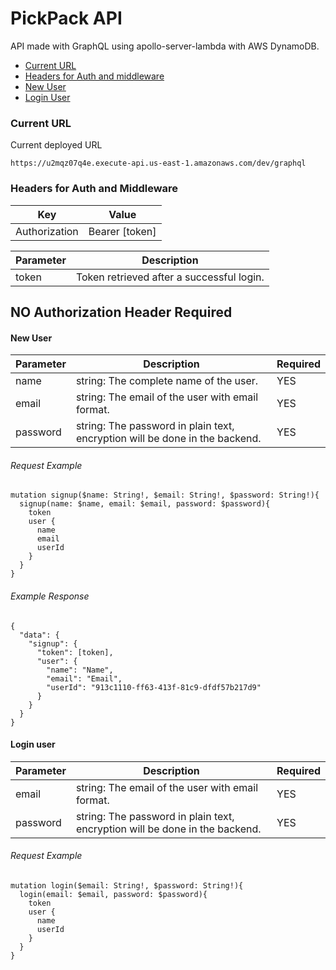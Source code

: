 # PickPack API

API made with GraphQL using apollo-server-lambda with AWS DynamoDB.

- [Current URL](#Current-URL)
- [Headers for Auth and middleware](#Headers-for-Auth-and-Middleware)
- [New User](#New-User)
- [Login User](#Login-User)

### Current URL

Current deployed URL

```
https://u2mqz07q4e.execute-api.us-east-1.amazonaws.com/dev/graphql
```

### Headers for Auth and Middleware

| Key           | Value          |
| ------------- | -------------- |
| Authorization | Bearer [token] |

| Parameter | Description                               |
| --------- | ----------------------------------------- |
| token     | Token retrieved after a successful login. |

## NO Authorization Header Required

#### New User

| Parameter | Description                                                                 | Required |
| --------- | --------------------------------------------------------------------------- | -------- |
| name      | string: The complete name of the user.                                      | YES      |
| email     | string: The email of the user with email format.                            | YES      |
| password  | string: The password in plain text, encryption will be done in the backend. | YES      |

###### Request Example

```
mutation signup($name: String!, $email: String!, $password: String!){
  signup(name: $name, email: $email, password: $password){
    token
    user {
      name
      email
      userId
    }
  }
}
```

###### Example Response

```
{
  "data": {
    "signup": {
      "token": [token],
      "user": {
        "name": "Name",
        "email": "Email",
        "userId": "913c1110-ff63-413f-81c9-dfdf57b217d9"
      }
    }
  }
}
```

#### Login user

| Parameter | Description                                                                 | Required |
| --------- | --------------------------------------------------------------------------- | -------- |
| email     | string: The email of the user with email format.                            | YES      |
| password  | string: The password in plain text, encryption will be done in the backend. | YES      |

###### Request Example

```
mutation login($email: String!, $password: String!){
  login(email: $email, password: $password){
    token
    user {
      name
      userId
    }
  }
}
```
